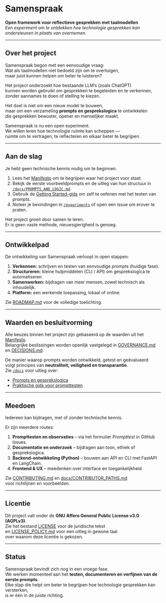# Samenspraak

**Open framework voor reflectieve gesprekken met taalmodellen**  
*Een experiment om te ontdekken hoe technologie gesprekken kan ondersteunen in plaats van overnemen.*

---

## Over het project

Samenspraak begon met een eenvoudige vraag:  
Wat als taalmodellen niet bedoeld zijn om te overtuigen,  
maar juist kunnen helpen om beter te luisteren?

Het project onderzoekt hoe bestaande LLM’s (zoals ChatGPT)  
kunnen worden gebruikt om gesprekken te begeleiden en te verkennen,  
zonder aannames te doen of stelling te kiezen.

Het doel is niet om een nieuw model te bouwen,  
maar om een verzameling **prompts en gesprekslogica** te ontwikkelen  
die gesprekken bewuster, opener en menselijker maakt.

Samenspraak is nu een open experiment.  
We willen leren hoe technologie ruimte kan scheppen —  
ruimte om te vertragen, te reflecteren en elkaar beter te begrijpen.

---

## Aan de slag

Je hebt geen technische kennis nodig om te beginnen.

1. Lees het [Manifesto](MANIFESTO.md) om te begrijpen waar het project voor staat.  
2. Bekijk de eerste voorbeeldprompts en de uitleg van hun structuur in [`/docs/PROMPTS_AND_LOGIC.md`](docs/PROMPTS_AND_LOGIC.md).  
3. Gebruik de [Getting Started-gids](docs/PROMPTS_GETTING_STARTED.md) om zelf te oefenen met het testen van prompts.  
4. Noteer je bevindingen in [`/experiments`](experiments) of open een issue om erover te praten.

Het project groeit door samen te leren.  
Er is geen vaste methode, nieuwsgierigheid is genoeg.

---

## Ontwikkelpad

De ontwikkeling van Samenspraak verloopt in open stappen:

1. **Verkennen:** schrijven en testen van eenvoudige prompts (huidige fase).  
2. **Structureren:** kleine hulpmiddelen (CLI / API) om gesprekslogica te automatiseren.  
3. **Samenwerken:** bijdragen van meer mensen, zowel technisch als inhoudelijk.  
4. **Platform:** een werkende toepassing, lokaal of online.  

Zie [ROADMAP.md](ROADMAP.md) voor de volledige toelichting.

---

## Waarden en besluitvorming

Alle keuzes binnen het project zijn gebaseerd op de waarden uit het [Manifesto](MANIFESTO.md).  
Belangrijke beslissingen worden openlijk vastgelegd in [GOVERNANCE.md](GOVERNANCE.md) en [DECISIONS.md](DECISIONS.md).

De manier waarop prompts worden ontwikkeld, getest en geëvalueerd  
volgt principes van **neutraliteit, veiligheid en transparantie**.  
Zie [`/docs`](docs) voor uitleg over:
- [Prompts en gesprekslogica](docs/PROMPTS_AND_LOGIC.md)  
- [Praktische gids voor prompttesten](docs/PROMPTS_GETTING_STARTED.md)

---

## Meedoen

Iedereen kan bijdragen, met of zonder technische kennis.

Er zijn meerdere routes:

1. **Prompttesten en observaties** – via het formulier *Prompttest* in GitHub Issues.  
2. **Documentatie en onderzoek** – bijdragen aan toon, ethiek of gesprekslogica.  
3. **Backend-ontwikkeling (Python)** – bouwen aan API en CLI met FastAPI en LangChain.  
4. **Frontend & UX** – meedenken over interface en toegankelijkheid.

Zie [CONTRIBUTING.md](CONTRIBUTING.md) en [docs/CONTRIBUTOR_PATHS.md](docs/CONTRIBUTOR_PATHS.md)  
voor richtlijnen en voorbeelden.

---

## Licentie

Dit project valt onder de **GNU Affero General Public License v3.0 (AGPLv3)**.  
Zie het bestand [LICENSE](LICENSE) voor de juridische tekst  
en [LICENSE_POLICY.md](LICENSE_POLICY.md) voor een uitleg in gewone taal  
over waarom deze licentie is gekozen.

---

## Status

Samenspraak bevindt zich nog in een vroege fase.  
We werken momenteel aan het **testen, documenteren en verfijnen van de eerste prompts**.  
Elke stap die helpt om beter te begrijpen hoe technologie gesprekken kan versterken,  
is er één in de juiste richting.

